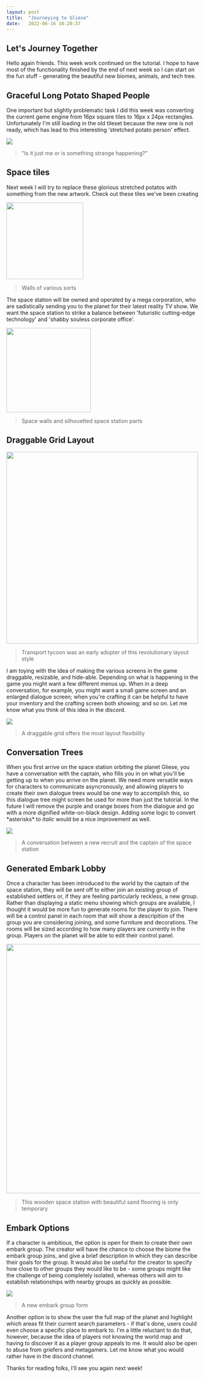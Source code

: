 ```yaml
---
layout: post
title:  "Journeying to Gliese"
date:   2022-06-16 10:20:37
---
```


## Let's Journey Together

Hello again friends. This week work continued on the tutorial. I hope to have most of the functionality finished by the end of next week so I can start on the fun stuff - generating the beautiful new biomes, animals, and tech tree.

## Graceful Long Potato Shaped People

One important but slightly problematic task I did this week was converting the current game engine from 16px square tiles to 16px x 24px rectangles. Unfortunately I'm still loading in the old tileset because the new one is not ready, which has lead to this interesting 'stretched potato person' effect. 

<img src="/images/stretched-potato.png" />

> "Is it just me or is something strange happening?"

## Space tiles

Next week I will try to replace these glorious stretched potatos with something from the new artwork. Check out these tiles we've been creating

<img src="/images/walls.png" width="200"/>

> Walls of various sorts

The space station will be owned and operated by a mega corporation, who are sadistically sending you to the planet for their latest reality TV show. We want the space station to strike a balance between 'futuristic cutting-edge technology' and 'shabby souless corporate office'.

<img src="/images/tileset-ship.png" width="220"/>

> Space walls and silhouetted space station parts

## Draggable Grid Layout

<img src="/images/transport-tycoon.jpeg" width="500"/>

> Transport tycoon was an early adopter of this revolutionary layout style

I am toying with the idea of making the various screens in the game draggable, resizable, and hide-able. Depending on what is happening in the game you might want a few different menus up. When in a deep conversation, for example, you might want a small game screen and an enlarged dialogue screen; when you're crafting it can be helpful to have your inventory and the crafting screen both showing; and so on. Let me know what you think of this idea in the discord.

<img src="/images/draggable-grid.gif" />

> A draggable grid offers the most layout flexibility

## Conversation Trees

When you first arrive on the space station orbiting the planet Gliese, you have a conversation with the captain, who fills you in on what you'll be getting up to when you arrive on the planet. We need more versatile ways for characters to communicate asyncronously, and allowing players to create their own dialogue trees would be one way to accomplish this, so this dialogue tree might screen be used for more than just the tutorial. In the future I will remove the purple and orange boxes from the dialogue and go with a more dignified white-on-black design. Adding some logic to convert \*asterisks\* to *italic* would be a nice improvement as well.

<img src="/images/dialogue-tree.gif" />

> A conversation between a new recruit and the captain of the space station

## Generated Embark Lobby

Once a character has been introduced to the world by the captain of the space station, they will be sent off to either join an existing group of established settlers or, if they are feeling particularly reckless, a new group. Rather than displaying a static menu showing which groups are available, I thought it would be more fun to generate rooms for the player to join. There will be a control panel in each room that will show a descripition of the group you are considering joining, and some furniture and decorations. The rooms will be sized according to how many players are currently in the group. Players on the planet will be able to edit their control panel.

<img src="/images/embark-lobby.png" height="650"/>

> This wooden space station with beautiful sand flooring is only temporary

## Embark Options

If a character is ambitious, the option is open for them to create their own embark group. The creator will have the chance to choose the biome the embark group joins, and give a brief description in which they can describe their goals for the group. It would also be useful for the creator to specify how close to other groups they would like to be - some groups might like the challenge of being completely isolated, whereas others will aim to establish relationships with nearby groups as quickly as possible.

<img src="/images/create-embark-group.png" />

> A new embark group form

Another option is to show the user the full map of the planet and highlight which areas fit their current search parameters - if that's done, users could even choose a specific place to embark to. I'm a little reluctant to do that, however, because the idea of players not knowing the world map and having to discover it as a player group appeals to me. It would also be open to abuse from griefers and metagamers. Let me know what you would rather have in the discord channel.

Thanks for reading folks, I'll see you again next week!